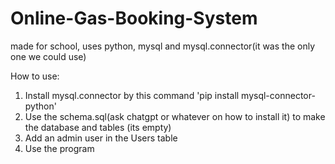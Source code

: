 # Online-Gas-Booking-System
made for school, uses python, mysql and mysql.connector(it was the only one we could use)

How to use:
1. Install mysql.connector by this command 'pip install mysql-connector-python'
2. Use the schema.sql(ask chatgpt or whatever on how to install it) to make the database and tables (its empty)
3. Add an admin user in the Users table
4. Use the program
